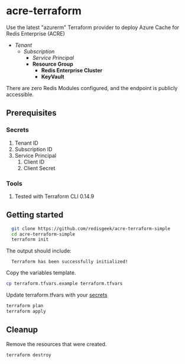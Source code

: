 # acre-terraform

Use the latest "azurerm" Terraform provider to deploy
Azure Cache for Redis Enterprise (ACRE)

- _Tenant_
  - _Subscription_
    - _Service Principal_
    - **Resource Group**
      - **Redis Enterprise Cluster**
      - **KeyVault**

There are zero Redis Modules configured, and the endpoint is publicly accessible.

## Prerequisites

### Secrets

1. Tenant ID
2. Subscription ID
3. Service Principal
   1. Client ID
   2. Client Secret
    
### Tools

1. Tested with Terraform CLI 0.14.9

## Getting started

```bash
  git clone https://github.com/redisgeek/acre-terraform-simple
  cd acre-terraform-simple
  terraform init
```
The output should include:
```text
  Terraform has been successfully initialized!
```
Copy the variables template.
```bash
cp terraform.tfvars.example terraform.tfvars
```
Update terraform.tfvars with your [secrets](#secrets)
```bash
terraform plan
terraform apply
```

## Cleanup

Remove the resources that were created.

```bash
terraform destroy
```
